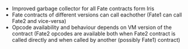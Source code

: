 * Improved garbage collector for all Fate contracts form Iris
* Fate contracts of different versions can call eachother (Fate1 can call Fate2 and vice-versa)
* Opcode availability and behaviour depends on VM version of the contract (Fate2 opcodes are available both when Fate2 contract is called directly and when called by another (possibly Fate1) contract)